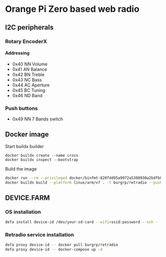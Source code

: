 # Orange Pi Zero based web radio

## I2C peripherals

### Rotary EncoderX

#### Addressing

* 0x40 NN Volume
* 0x41 AN Balance
* 0x42 BN Treble
* 0x43 NC Bass
* 0x44 AC Aperture
* 0x45 BC Tuning
* 0x46 ND Band

### Push buttons

* 0x49 NN 7 Bands switch

## Docker image

Start buildx builder

```text
docker buildx create --name cross
docker buildx inspect --bootstrap
```

Build the image

```sh
docker run --rm --privileged docker/binfmt:820fdd95a9972a5308930a2bdfb8573dd4447ad3
docker buildx build --platform linux/arm/v7 . -t burgrp/retradio --push
```

## DEVICE.FARM

### OS installation
```sh
defa install device-id /dev/your-sd-card --wifi=ssid:password --ssh - --dto $PWD/mb-a/dto
```

### Retradio service installation
```sh
defa proxy device-id -- docker pull burgrp/retradio
defa proxy device-id -- docker-compose up -d
```
